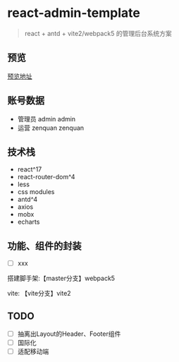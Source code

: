 # react-admin-template

> react + antd + vite2/webpack5 的管理后台系统方案

## 预览
[预览地址](https://react-admin-template.vercel.app/#/login)
## 账号数据
- 管理员 admin admin
- 运营 zenquan zenquan

## 技术栈
- react^17
- react-router-dom^4
- less
- css modules
- antd^4
- axios
- mobx
- echarts

## 功能、组件的封装
- [ ] xxx

搭建脚手架:【master分支】webpack5

vite: 【vite分支】vite2

## TODO
- [ ] 抽离出Layout的Header、Footer组件
- [ ] 国际化
- [ ] 适配移动端
